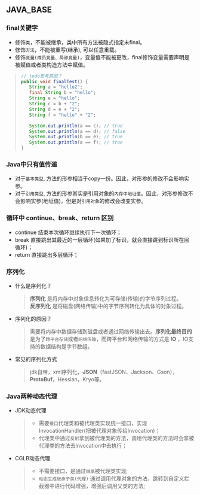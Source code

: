 ## JAVA_BASE
 ### final关键字
   * 修饰`类`，不能被继承，类中所有方法被隐式指定未final。
   * 修饰`方法`，不能被重写(继承), 可以任意重载。
   * 修饰`变量(成员变量、局部变量)`，变量值不能被更改，final修饰变量需要声明是被赋值或者类构造方法中赋值。
   > ```java
   > // todo思考原因？
   > public void finalTest() {
   >    String a = "hello2";
   >    final String b = "hello";
   >    String e = "hello";
   >    String c = b + "2";
   >    String d = e + "2";
   >    String f = "hello" + "2";
   >
   >    System.out.println(a == c); // true
   >    System.out.println(a == d); // false
   >    System.out.println(b == e); // true
   >    System.out.println(a == f); // true
   > }
   > ```
 ### Java中只有值传递
   * 对于`基本类型`, 方法的形参相当于copy一份。因此，对形参的修改不会影响实参。  
   * 对于`引用类型`, 方法的形参其实是引用对象的`内存中地址值`。因此，对形参修改不会影响实参(地址值)，但是对`引用对象`的修改会改变实参。  
 ### 循环中 continue、break、return 区别
   * continue 结束本次循环继续执行下一次循环；  
   * break 直接跳出其最近的一层循环(如果加了标识，就会直接跳到标识所在层循环)；  
   * return 直接跳出多层循环；  
 ### 序列化
   * 什么是序列化？  
     > **序列化** 是将内存中对象信息转化为可存储(传输)的字节序列过程。  
     > **反序列化** 是将磁盘(网络传输)中的字节序列转化为具体的对象过程。  
   * 序列化的原因？  
     > 需要将内存中数据存储到磁盘或者通过网络传输出去。**序列化最终目的** 是为了`跨平台存储`或者`网络传输`，而跨平台和网络传输的方式是 **IO** ，IO支持的数据结构是字节数组。  
   * 常见的序列化方式  
     > jdk自带，xml序列化，**JSON**（fastJSON、Jackson、Gson），**ProtoBuf**，Hessian，Kryo等。  
 ### Java两种动态代理
   * JDK动态代理
     > * 需要`接口`代理类和被代理类实现统一接口，实现InvocationHandler(把被代理对象传给Invocation)；  
     > * 代理类中通过`反射`拿到被代理类的方法，调用代理类的方法时会拿被代理类的方法去Invocation中去执行；  
   * CGLB动态代理
     > * 不需要接口，是通过`继承`被代理类实现;
     > * `动态生成继承子类(代理)` 通过调用代理对象的方法，跳转到自定义拦截器中进行代码增强，增强后调用父类的方法;
